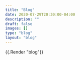 ```yaml
---
title: "Blog"
date: 2020-07-29T20:30:00-04:00
description: ""
draft: false
images: []
type: "blog"
layout: "blog"
---
```


{{.Render "blog"}}